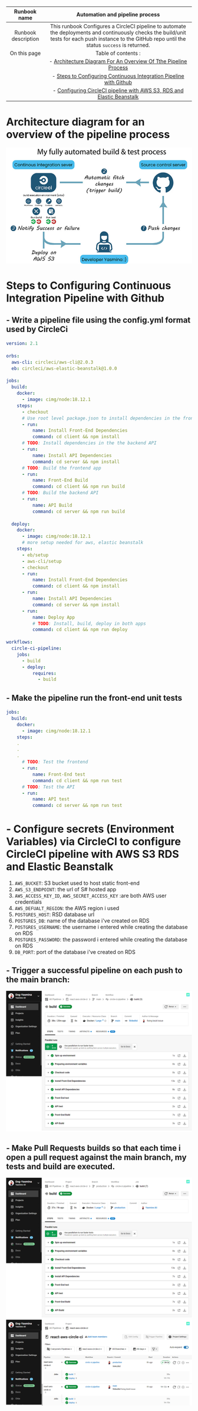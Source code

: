 | Runbook name       |             Automation and pipeline process    |
| :----:         |                        :-----:  |
| Runbook description|   This runbook Configures a CircleCI pipeline to automate the deployments and continuously checks the build/unit tests for each push instance to the GitHub repo until the status ```success``` is returned.   |                           
|On this page       |                 Table of contents :
|  |- [Architecture Diagram For An Overview Of Tthe Pipeline Process](#architecture-diagram-for-an-overview-of-the-pipeline-process)
|  |- [Steps to Configuring Continuous Integration Pipeline with Github](#steps-to-configuring-continuous-integration-pipeline-with-github)
|  |- [Configuring CircleCI pipeline with AWS S3, RDS and Elastic Beanstalk](#configure-secrets-environment-variables-via-circleci-to-configure-circleci-pipeline-with-aws-s3-rds-and-elastic-beanstalk)

 

# Architecture diagram for an overview of the pipeline process
![circle-ci-diagram.png](../screenshots/CircleCi/CircleCi-diagram.jpg)

# Steps to Configuring Continuous Integration Pipeline with Github
## - Write a pipeline file using the config.yml format used by CircleCi
```yml
version: 2.1

orbs:
  aws-cli: circleci/aws-cli@2.0.3
  eb: circleci/aws-elastic-beanstalk@1.0.0

jobs:
  build:
    docker:
      - image: cimg/node:18.12.1
    steps:     
      - checkout
      # Use root level package.json to install dependencies in the frontend app
      - run:
          name: Install Front-End Dependencies
          command: cd client && npm install
      # TODO: Install dependencies in the the backend API          
      - run:
          name: Install API Dependencies
          command: cd server && npm install
      # TODO: Build the frontend app
      - run:
          name: Front-End Build
          command: cd client && npm run build
      # TODO: Build the backend API      
      - run:
          name: API Build
          command: cd server && npm run build

  deploy:
    docker:
      - image: cimg/node:18.12.1
      # more setup needed for aws, elastic beanstalk
    steps:
      - eb/setup
      - aws-cli/setup
      - checkout
      - run:
          name: Install Front-End Dependencies
          command: cd client && npm install
      - run:
          name: Install API Dependencies
          command: cd server && npm install
      - run:
          name: Deploy App
          # TODO: Install, build, deploy in both apps
          command: cd client && npm run deploy
            
workflows:
  circle-ci-pipeline:
    jobs:
      - build
      - deploy:
          requires:
            - build
```
## - Make the pipeline run the front-end unit tests
```yml
jobs:
  build:
    docker:
      - image: cimg/node:18.12.1
    steps: 
    .
    .
    .
      # TODO: Test the frontend
      - run:
          name: Front-End test
          command: cd client && npm run test
      # TODO: Test the API
      - run:
          name: API test
          command: cd server && npm run test
```

# - Configure secrets (Environment Variables) via CircleCI to configure CircleCI pipeline with AWS S3 RDS and Elastic Beanstalk
1. ```AWS_BUCKET```: S3 bucket used to host static front-end
2. ```AWS_S3_ENDPOINT```: the url of S# hosted app
3. ```AWS_ACCESS_KEY_ID```, ```AWS_SECRET_ACCESS_KEY``` :are both AWS user credentials
4. ```AWS_DEFUALT_REGION```: the AWS region i used
5. ```POSTGRES_HOST```: RSD database url
6. ```POSTGRES_DB```: name of the database i've created on RDS
7. ```POSTGRES_USERNAME```: the username i entered while creating the database on RDS
8. ```POSTGRES_PASSWORD```: the password i entered while creating the database on RDS
9. ```DB_PORT```: port of the database i've created on RDS


## - Trigger a successful pipeline on each push to the main branch:
![circleci.jpg](../screenshots/CircleCi/screencapture-circleci-pipelines-github-Eng-Yasmina-react-aws-circle-ci-jobs-3-steps.png)


## - Make Pull Requests builds so that each time i open a pull request against the main branch, my tests and build are executed.
![circleci-production.jpg](../screenshots/CircleCi/screencapture-app-circleci-pipelines-github-Eng-Yasmina-react-aws-circle-ci.png)
![circleci-production.jpg](../screenshots/CircleCi/screencapture-circleci-pipelines-github-Eng-Yasmina-react-aws-circle-ci.png)
